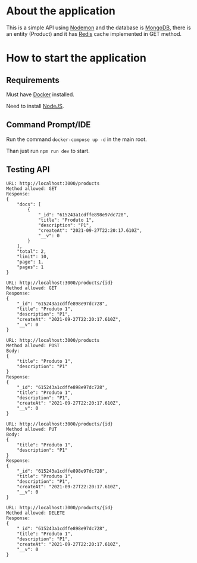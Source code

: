 # About the application

This is a simple API using [Nodemon](https://www.npmjs.com/package/nodemon) and the database is [MongoDB](https://www.mongodb.com/),
there is an entity (Product) and it has [Redis](https://redis.io/) cache implemented in GET method.

# How to start the application

## Requirements

Must have [Docker](https://www.docker.com/) installed.

Need to install [NodeJS](https://nodejs.org/en/download/).

## Command Prompt/IDE

Run the command `docker-compose up -d` in the main root.

Than just run `npm run dev` to start.

## Testing API

    URL: http://localhost:3000/products
    Method allowed: GET
    Response:
    {
        "docs": [
            {
                "_id": "615243a1cdffe898e97dc728",
                "title": "Produto 1",
                "description": "P1",
                "createAt": "2021-09-27T22:20:17.610Z",
                "__v": 0
            }
        ],
        "total": 2,
        "limit": 10,
        "page": 1,
        "pages": 1
    }

    URL: http://localhost:3000/products/{id}
    Method allowed: GET
    Response:
    {
        "_id": "615243a1cdffe898e97dc728",
        "title": "Produto 1",
        "description": "P1",
        "createAt": "2021-09-27T22:20:17.610Z",
        "__v": 0
    }

    URL: http://localhost:3000/products
    Method allowed: POST
    Body:
    {
        "title": "Produto 1",
        "description": "P1"
    }
    Response:
    {
        "_id": "615243a1cdffe898e97dc728",
        "title": "Produto 1",
        "description": "P1",
        "createAt": "2021-09-27T22:20:17.610Z",
        "__v": 0
    }

    URL: http://localhost:3000/products/{id}
    Method allowed: PUT
    Body:
    {
        "title": "Produto 1",
        "description": "P1"
    }
    Response:
    {
        "_id": "615243a1cdffe898e97dc728",
        "title": "Produto 1",
        "description": "P1",
        "createAt": "2021-09-27T22:20:17.610Z",
        "__v": 0
    }

    URL: http://localhost:3000/products/{id}
    Method allowed: DELETE
    Response:
    {
        "_id": "615243a1cdffe898e97dc728",
        "title": "Produto 1",
        "description": "P1",
        "createAt": "2021-09-27T22:20:17.610Z",
        "__v": 0
    }
